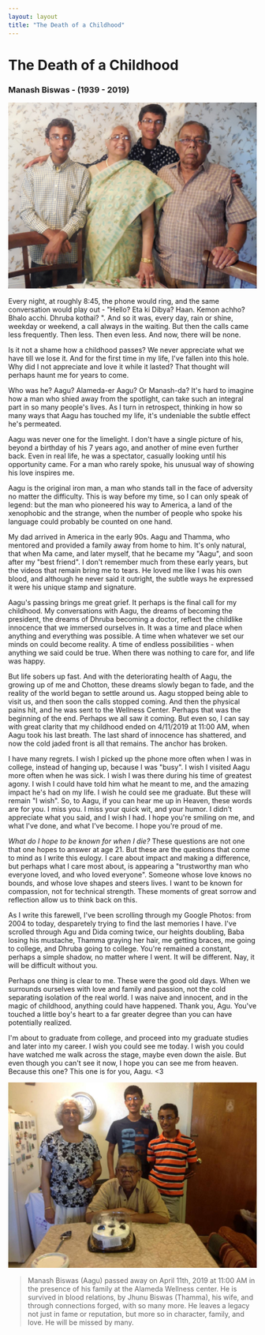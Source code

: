 ```yaml
---
layout: layout
title: "The Death of a Childhood"
---
```




# The Death of a Childhood

### Manash Biswas - (1939 - 2019)

![](images/aagu/pic2.JPG)

Every night, at roughly 8:45, the phone would ring, and the same conversation would play out - "Hello? Eta ki Dibya? Haan. Kemon achho? Bhalo acchi. Dhruba kothai? ". And so it was, every day, rain or shine, weekday or weekend, a call always in the waiting. But then the calls came less frequently. Then less. Then even less. And now, there will be none.

Is it not a shame how a childhood passes? We never appreciate what we have till we lose it. And for the first time in my life, I've fallen into this hole. Why did I not appreciate and love it while it lasted? That thought will perhaps haunt me for years to come.

Who was he? Aagu? Alameda-er Aagu? Or Manash-da? It's hard to imagine how a man who shied away from the spotlight, can take such an integral part in so many people's lives. As I turn in retrospect, thinking in how so many ways that Aagu has touched my life, it's undeniable the subtle effect he's permeated.

Aagu was never one for the limelight. I don't have a single picture of his, beyond a birthday of his 7 years ago, and another of mine even further back. Even in real life, he was a spectator, casually looking until his opportunity came. For a man who rarely spoke, his unusual way of showing his love inspires me.

Aagu is the original iron man, a man who stands tall in the face of adversity no matter the difficulty. This is way before my time, so I can only speak of legend: but the man who pioneered his way to America, a land of the xenophobic and the strange, when the number of people who spoke his language could probably be counted on one hand. 

My dad arrived in America in the early 90s. Aagu and Thamma, who mentored and provided a family away from home to him. It's only natural, that when Ma came, and later myself, that he became my "Aagu", and soon after my "best friend". I don't remember much from these early years, but the videos that remain bring me to tears. He loved me like I was his own blood, and although he never said it outright, the subtle ways he expressed it were his unique stamp and signature.

Aagu's passing brings me great grief. It perhaps is the final call for my childhood. My conversations with Aagu, the dreams of becoming the president, the dreams of Dhruba becoming a doctor, reflect the childlike innocence that we immersed ourselves in. It was a time and place when anything and everything was possible. A time when whatever we set our minds on could become reality. A time of endless possibilities - when anything we said could be true. When there was nothing to care for, and life was happy.

But life sobers up fast. And with the deteriorating health of Aagu, the growing up of me and Chotton, these dreams slowly began to fade, and the reality of the world began to settle around us. Aagu stopped being able to visit us, and then soon the calls stopped coming. And then the physical pains hit, and he was sent to the Wellness Center. Perhaps that was the beginning of the end. Perhaps we all saw it coming. But even so, I can say with great clarity that my childhood ended on 4/11/2019 at 11:00 AM, when Aagu took his last breath. The last shard of innocence has shattered, and now the cold jaded front is all that remains. The anchor has broken.

I have many regrets. I wish I picked up the phone more often when I was in college, instead of hanging up, because I was "busy". I wish I visited Aagu more often when he was sick. I wish I was there during his time of greatest agony. I wish I could have told him what he meant to me, and the amazing impact he's had on my life. I wish he could see me graduate. But these will remain "I wish". So, to Aagu, if you can hear me up in Heaven, these words are for you. I miss you. I miss your quick wit, and your humor. I didn't appreciate what you said, and I wish I had. I hope you're smiling on me, and what I've done, and what I've become. I hope you're proud of me.

*What do I hope to be known for when I die?* These questions are not one that one hopes to answer at age 21. But these are the questions that come to mind as I write this eulogy. I care about impact and making a difference, but perhaps what I care most about, is appearing a "trustworthy man who everyone loved, and who loved everyone". Someone whose love knows no bounds, and whose love shapes and steers lives. I want to be known for compassion, not for technical strength. These moments of great sorrow and reflection allow us to think back on this.

As I write this farewell, I've been scrolling through my Google Photos: from 2004 to today, desparetely trying to find the last memories I have. I've scrolled through Agu and Dida coming twice, our heights doubling, Baba losing his mustache,  Thamma graying her hair, me getting braces, me going to college, and Dhruba going to college. You're remained a constant, perhaps a simple shadow, no matter where I went. It will be different. Nay, it will be difficult without you. 

Perhaps one thing is clear to me. These were the good old days. When we surrounds ourselves with love and family and passion, not the cold separating isolation of the real world. I was naive and innocent, and in the magic of childhood, anything could have happened. Thank you, Agu. You've touched a little boy's heart to a far greater degree than you can have potentially realized.

I'm about to graduate from college, and proceed into my graduate studies and later into my career. I wish you could see me today.  I wish you could have watched me walk across the stage, maybe even down the aisle. But even though you can't see it now,  I hope you can see me from heaven. Because this one? This one is for you, Aagu. <3

![](images/aagu/pic1.JPG)

>  Manash Biswas (Aagu) passed away on April 11th, 2019 at 11:00 AM in the presence of his family at the Alameda Wellness center. He is survived in blood relations, by Jhunu Biswas (Thamma), his wife, and through connections forged, with so many more. He leaves a legacy not just in fame or reputation, but more so in character, family, and love. He will be missed by many.

